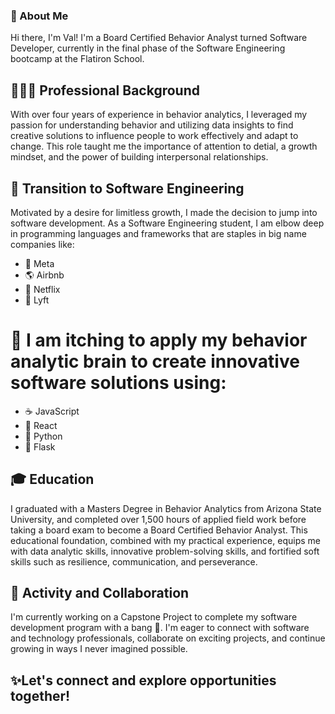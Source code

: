 ### 👋 About Me

Hi there, I'm Val! I'm a Board Certified Behavior Analyst turned Software Developer, currently in the final phase of the Software Engineering bootcamp at the Flatiron School.

## 👩🏽‍🏫 Professional Background
With over four years of experience in behavior analytics, I leveraged my passion for understanding behavior and utilizing data insights to find creative solutions to influence people to work effectively and adapt to change. This role taught me the importance of attention to detial, a growth mindset, and the power of building interpersonal relationships. 

## 🚀 Transition to Software Engineering
Motivated by a desire for limitless growth, I made the decision to jump into software development. As a Software Engineering student, I am elbow deep in programming languages and frameworks that are staples in big name companies like:
- 📱 Meta
- 🌎 Airbnb
- 🎥 Netflix
- 🚗 Lyft

# 🧠 I am itching to apply my behavior analytic brain to create innovative software solutions using:
- ☕️ JavaScript
- 🔹 React
- 🐍 Python
- 🔹 Flask

## 🎓 Education 
I graduated with a Masters Degree in Behavior Analytics from Arizona State University, and completed over 1,500 hours of applied field work before taking a board exam to become a Board Certified Behavior Analyst. This educational foundation, combined with my practical experience, equips me with data analytic skills, innovative problem-solving skills, and fortified soft skills such as resilience, communication, and perseverance. 

## 🌱 Activity and Collaboration
I'm currently working on a Capstone Project to complete my software development program with a bang 🎉.
I'm eager to connect with software and technology professionals, collaborate on exciting projects, and continue growing in ways I never imagined possible. 

## ✨Let's connect and explore opportunities together!
